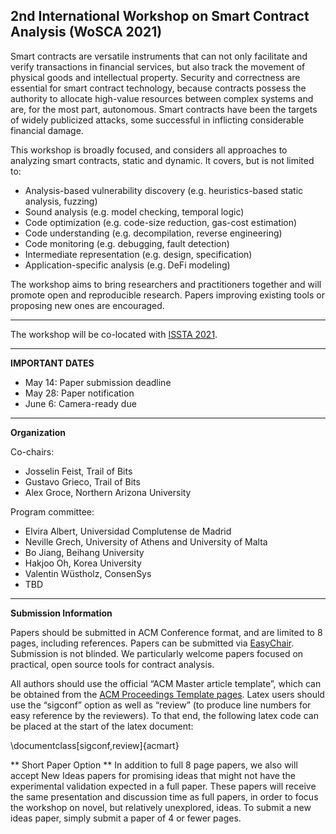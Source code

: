 ## 2nd International Workshop on Smart Contract Analysis (WoSCA 2021)

Smart contracts are versatile instruments that can not only facilitate and verify transactions in financial services, but also track the movement of physical goods and intellectual property. Security and correctness are essential for smart contract technology, because contracts possess the authority to allocate high-value resources between complex systems and are, for the most part, autonomous. Smart contracts have been the targets of widely publicized attacks, some successful in inflicting considerable financial damage.

This workshop is broadly focused, and considers all approaches to analyzing smart contracts, static and dynamic. It covers, but is not limited to:
- Analysis-based vulnerability discovery (e.g. heuristics-based static analysis, fuzzing)
- Sound analysis (e.g. model checking, temporal logic)
- Code optimization (e.g. code-size reduction, gas-cost estimation)
- Code understanding (e.g. decompilation, reverse engineering)
- Code monitoring (e.g. debugging, fault detection)
- Intermediate representation (e.g. design, specification)
- Application-specific analysis (e.g. DeFi modeling)

The workshop aims to bring researchers and practitioners together and will promote open and reproducible research. Papers improving existing tools or proposing new ones are encouraged.

----------------------------------------

The workshop will be co-located with [ISSTA 2021](https://conf.researchr.org/home/issta-2021).

----------------------------------------

**IMPORTANT DATES**

* May 14: Paper submission deadline
* May 28: Paper notification
* June 6: Camera-ready due

----------------------------------------

**Organization**

Co-chairs:
* Josselin Feist, Trail of Bits
* Gustavo Grieco, Trail of Bits
* Alex Groce, Northern Arizona University

Program committee:
* Elvira Albert, Universidad Complutense de Madrid
* Neville Grech, University of Athens and University of Malta
* Bo Jiang, Beihang University
* Hakjoo Oh, Korea University
* Valentin Wüstholz, ConsenSys
* TBD

----------------------------------------

**Submission Information**

Papers should be submitted in ACM Conference format, and are limited to 8 pages, including references. Papers can be submitted via [EasyChair](https://easychair.org/conferences/?conf=wosca21). Submission is not blinded. We particularly welcome papers focused on practical, open source tools for contract analysis.

All authors should use the official “ACM Master article template”, which can be obtained from the [ACM Proceedings Template pages](https://www.acm.org/publications/proceedings-template). Latex users should use the “sigconf” option as well as “review” (to produce line numbers for easy reference by the reviewers). To that end, the following latex code can be placed at the start of the latex document:

\documentclass[sigconf,review]{acmart}

** Short Paper Option **
In addition to full 8 page papers, we also will accept New Ideas papers for promising ideas that might not have the experimental validation expected in a full paper. These papers will receive the same presentation and discussion time as full papers, in order to focus the workshop on novel, but relatively unexplored, ideas. To submit a new ideas paper, simply submit a paper of 4 or fewer pages.
